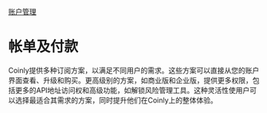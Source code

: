 [账户管理](../个人空间及团队空间/gr.md)

# 帐单及付款

Coinly提供多种订阅方案，以满足不同用户的需求。这些方案可以直接从您的账户界面查看、升级和购买。更高级别的方案，如商业版和企业版，提供更多权限，包括更多的API地址访问权和高级功能，如解锁风险管理工具。这种灵活性使用户可以选择最适合其需求的方案，同时提升他们在Coinly上的整体体验。
